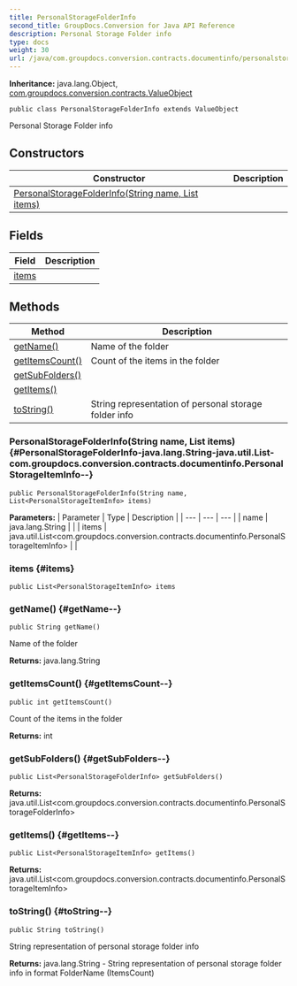 ```yaml
---
title: PersonalStorageFolderInfo
second_title: GroupDocs.Conversion for Java API Reference
description: Personal Storage Folder info
type: docs
weight: 30
url: /java/com.groupdocs.conversion.contracts.documentinfo/personalstoragefolderinfo/
---
```

**Inheritance:**
java.lang.Object, [com.groupdocs.conversion.contracts.ValueObject](../../com.groupdocs.conversion.contracts/valueobject)
```
public class PersonalStorageFolderInfo extends ValueObject
```

Personal Storage Folder info
## Constructors

| Constructor | Description |
| --- | --- |
| [PersonalStorageFolderInfo(String name, List<PersonalStorageItemInfo> items)](#PersonalStorageFolderInfo-java.lang.String-java.util.List-com.groupdocs.conversion.contracts.documentinfo.PersonalStorageItemInfo--) |  |
## Fields

| Field | Description |
| --- | --- |
| [items](#items) |  |
## Methods

| Method | Description |
| --- | --- |
| [getName()](#getName--) | Name of the folder |
| [getItemsCount()](#getItemsCount--) | Count of the items in the folder |
| [getSubFolders()](#getSubFolders--) |  |
| [getItems()](#getItems--) |  |
| [toString()](#toString--) | String representation of personal storage folder info |
### PersonalStorageFolderInfo(String name, List<PersonalStorageItemInfo> items) {#PersonalStorageFolderInfo-java.lang.String-java.util.List-com.groupdocs.conversion.contracts.documentinfo.PersonalStorageItemInfo--}
```
public PersonalStorageFolderInfo(String name, List<PersonalStorageItemInfo> items)
```


**Parameters:**
| Parameter | Type | Description |
| --- | --- | --- |
| name | java.lang.String |  |
| items | java.util.List<com.groupdocs.conversion.contracts.documentinfo.PersonalStorageItemInfo> |  |

### items {#items}
```
public List<PersonalStorageItemInfo> items
```


### getName() {#getName--}
```
public String getName()
```


Name of the folder

**Returns:**
java.lang.String
### getItemsCount() {#getItemsCount--}
```
public int getItemsCount()
```


Count of the items in the folder

**Returns:**
int
### getSubFolders() {#getSubFolders--}
```
public List<PersonalStorageFolderInfo> getSubFolders()
```




**Returns:**
java.util.List<com.groupdocs.conversion.contracts.documentinfo.PersonalStorageFolderInfo>
### getItems() {#getItems--}
```
public List<PersonalStorageItemInfo> getItems()
```




**Returns:**
java.util.List<com.groupdocs.conversion.contracts.documentinfo.PersonalStorageItemInfo>
### toString() {#toString--}
```
public String toString()
```


String representation of personal storage folder info

**Returns:**
java.lang.String - String representation of personal storage folder info in format FolderName (ItemsCount)
